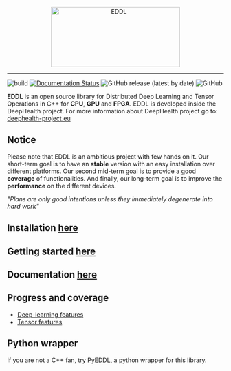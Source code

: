 <p style="text-align: center;">
  <img src="https://github.com/deephealthproject/eddl/blob/master/docs/sphinx/source/_static/images/logos/logo-eddl-medium.png" alt="EDDL" height="140" width="300">
</p>

-----------------
![build](https://github.com/deephealthproject/eddl/workflows/build/badge.svg)
[![Documentation Status](https://readthedocs.org/projects/ansicolortags/badge/?version=latest)](https://deephealthproject.github.io/eddl/)
![GitHub release (latest by date)](https://img.shields.io/github/v/release/deephealthproject/eddl)
![GitHub](https://img.shields.io/github/license/deephealthproject/eddl)



**EDDL** is an open source library for Distributed Deep Learning and Tensor Operations in C++ for **CPU**, **GPU** and **FPGA**. EDDL is developed inside the DeepHealth project. For more information about DeepHealth project go to: [deephealth-project.eu](https://deephealth-project.eu/)

## Notice

Please note that EDDL is an ambitious project with few hands on it. Our short-term goal is to have an **stable** version with an easy installation over different platforms. Our second mid-term goal is to provide a good **coverage** of functionalities. And finally, our long-term goal is to improve the **performance** on the different devices.

 *"Plans are only good intentions unless they immediately degenerate into hard work"*

## Installation [here](https://deephealthproject.github.io/eddl/intro/installation.html)

## Getting started [here](https://deephealthproject.github.io/eddl/usage/getting_started.html)

## Documentation [here](https://deephealthproject.github.io/eddl/)

## Progress and coverage
- [Deep-learning features](https://github.com/deephealthproject/eddl/blob/master/docs/markdown/eddl_progress.md)
- [Tensor features](https://github.com/deephealthproject/eddl/blob/master/docs/markdown/eddl_progress_tensor.md)

## Python wrapper

If you are not a C++ fan, try [PyEDDL](https://github.com/deephealthproject/pyeddl), a python wrapper for this library.
